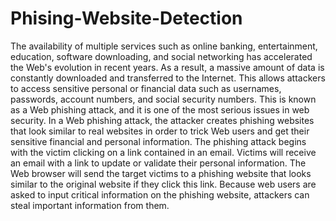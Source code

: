 # Phising-Website-Detection
The availability of multiple services such as online banking, entertainment, education, software downloading, and social networking has accelerated the Web's evolution in recent years. As a result, a massive amount of data is constantly downloaded and transferred to the Internet. This allows attackers to access sensitive personal or financial data such as usernames, passwords, account numbers, and social security numbers. This is known as a Web phishing attack, and it is one of the most serious issues in web security. In a Web phishing attack, the attacker creates phishing websites that look similar to real websites in order to trick Web users and get their sensitive financial and personal information. The phishing attack begins with the victim clicking on a link contained in an email. Victims will receive an email with a link to update or validate their personal information. The Web browser will send the target victims to a phishing website that looks similar to the original website if they click this link. Because web users are asked to input critical information on the phishing website, attackers can steal important information from them.

